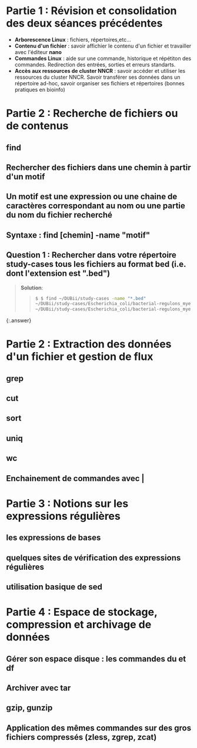 # Partie 1 : Révision et consolidation des deux séances précédentes 
- **Arborescence Linux** : fichiers, répertoires,etc...
- **Contenu d'un fichier** : savoir affichier le contenu d'un fichier et travailler avec l'éditeur **nano**
- **Commandes Linux** : aide sur une commande, historique et répétiton des commandes. Redirection des entrées, sorties et erreurs standarts.
- **Accès aux ressources de cluster NNCR** : savoir accéder et utiliser les ressources du cluster NNCR. Savoir transférer ses données dans un répertoire ad-hoc, savoir organiser ses fichiers et répertoires (bonnes pratiques en bioinfo)
# Partie 2 : Recherche de fichiers ou de contenus  
## find  
## Rechercher des fichiers dans une chemin à partir d'un motif 
## Un motif est une expression ou une chaine de caractères correspondant au nom ou une partie du nom du fichier recherché  
## Syntaxe : find [chemin] -name "motif" 
## Question 1 : Rechercher dans votre répertoire study-cases tous les fichiers au format bed (i.e. dont l'extension est ".bed")    
> **Solution**: 
> > ```bash
> > $ $ find ~/DUBii/study-cases -name "*.bed" 
> > ~/DUBii/study-cases/Escherichia_coli/bacterial-regulons_myers_2013/data/ChIP-seq/FNR1_vs_input1_cutadapt_bowtie2_homer.bed
> > ~/DUBii/study-cases/Escherichia_coli/bacterial-regulons_myers_2013/data/ChIP-seq/FNR1_vs_input1_cutadapt_bowtie2_macs2.bed
> > ```
{:.answer}

# Partie 2  : Extraction des données d'un fichier et gestion de flux
## grep  
## cut  
## sort  
## uniq  
## wc  
## Enchainement de commandes avec |
# Partie 3 : Notions sur les expressions régulières
## les expressions de bases
## quelques sites de vérification des expressions régulières
## utilisation basique de sed
# Partie 4 : Espace de stockage, compression et archivage de données
## Gérer son espace disque : les commandes du et df
## Archiver avec tar
## gzip, gunzip
## Application des mêmes commandes sur des gros fichiers compressés (zless, zgrep, zcat)


